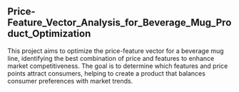 ## Price-Feature_Vector_Analysis_for_Beverage_Mug_Product_Optimization
This project aims to optimize the price-feature vector for a beverage mug line, identifying the best combination of price and features to enhance market competitiveness. The goal is to determine which features and price points attract consumers, helping to create a product that balances consumer preferences with market trends.

